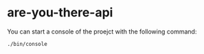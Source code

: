 # are-you-there-api

You can start a console of the proejct with the following command:

```shell
./bin/console
```

